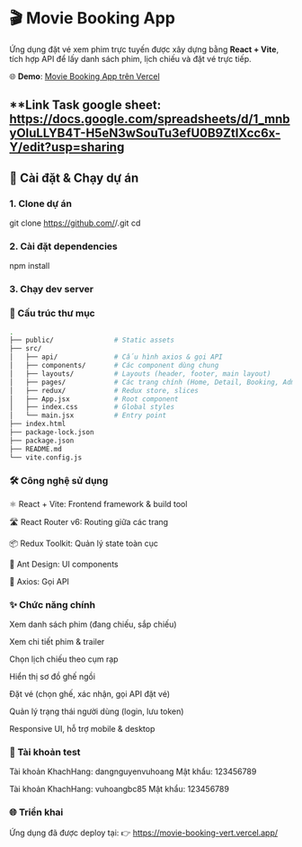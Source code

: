 # 🎬 Movie Booking App

Ứng dụng đặt vé xem phim trực tuyến được xây dựng bằng **React + Vite**, tích hợp API để lấy danh sách phim, lịch chiếu và đặt vé trực tiếp.

🌐 **Demo**: [Movie Booking App trên Vercel](https://movie-booking-vert.vercel.app/)

**Link Task google sheet: https://docs.google.com/spreadsheets/d/1_mnbyOIuLLYB4T-H5eN3wSouTu3efU0B9ZtIXcc6x-Y/edit?usp=sharing
---

## 🚀 Cài đặt & Chạy dự án

### 1. Clone dự án
git clone https://github.com/<username>/<repo-name>.git
cd <repo-name>

### 2. Cài đặt dependencies
npm install

### 3. Chạy dev server

### 📂 Cấu trúc thư mục

```bash
.
├── public/               # Static assets
├── src/
│   ├── api/              # Cấu hình axios & gọi API
│   ├── components/       # Các component dùng chung
│   ├── layouts/          # Layouts (header, footer, main layout)
│   ├── pages/            # Các trang chính (Home, Detail, Booking, Admin...)
│   ├── redux/            # Redux store, slices
│   ├── App.jsx           # Root component
│   ├── index.css         # Global styles
│   └── main.jsx          # Entry point
├── index.html
├── package-lock.json
├── package.json
├── README.md
└── vite.config.js
```



### 🛠 Công nghệ sử dụng
⚛️ React + Vite: Frontend framework & build tool

🛣 React Router v6: Routing giữa các trang

📦 Redux Toolkit: Quản lý state toàn cục

🎨 Ant Design: UI components

📡 Axios: Gọi API

### ✨ Chức năng chính
Xem danh sách phim (đang chiếu, sắp chiếu)

Xem chi tiết phim & trailer

Chọn lịch chiếu theo cụm rạp

Hiển thị sơ đồ ghế ngồi

Đặt vé (chọn ghế, xác nhận, gọi API đặt vé)

Quản lý trạng thái người dùng (login, lưu token)

Responsive UI, hỗ trợ mobile & desktop

### 🔑 Tài khoản test
Tài khoản KhachHang: dangnguyenvuhoang
Mật khẩu: 123456789

Tài khoản KhachHang: vuhoangbc85
Mật khẩu: 123456789

### 🌐 Triển khai
Ứng dụng đã được deploy tại:
👉 https://movie-booking-vert.vercel.app/
